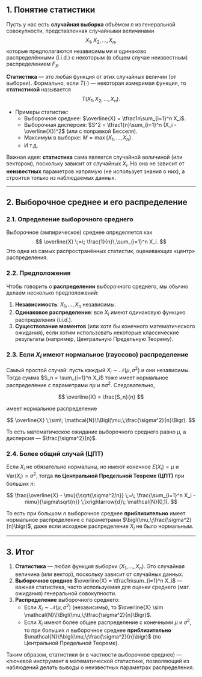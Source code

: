 

## 1. Понятие статистики

Пусть у нас есть **случайная выборка** объёмом $n$ из генеральной совокупности, представленная случайными величинами
$$
X_1, X_2, \dots, X_n,
$$
которые предполагаются независимыми и одинаково распределёнными (i.i.d.) с некоторым (в общем случае неизвестным) распределением $F_X$.  

**Статистика** — это любая функция от этих случайных величин (от выборки). Формально, если $T(\cdot)$ — некоторая измеримая функция, то **статистикой** называется
$$
T(X_1, X_2, \dots, X_n).
$$

- Примеры статистик:
  - Выборочное среднее: $\overline{X} = \tfrac1n\sum_{i=1}^n X_i$.
  - Выборочная дисперсия: $S^2 = \tfrac1{n}\sum_{i=1}^n (X_i - \overline{X})^2$ (или с поправкой Бесселя).
  - Максимум в выборке: $M = \max\{X_1,\dots,X_n\}$.
  - И т.д.

Важная идея: **статистика** сама является случайной величиной (или вектором), поскольку зависит от случайных $X_i$. Но она не зависит от **неизвестных** параметров напрямую (не использует знания о них), а строится только из наблюдаемых данных.

---

## 2. Выборочное среднее и его распределение

### 2.1. Определение выборочного среднего

Выборочное (эмпирическое) среднее определяется как
$$
\overline{X} \;=\; \frac{1}{n}\,\sum_{i=1}^n X_i.
$$
Это одна из самых распространённых статистик, оценивающих «центр» распределения.

### 2.2. Предположения

Чтобы говорить о **распределении** выборочного среднего, мы обычно делаем несколько предположений:

1. **Независимость**: $X_1, \dots, X_n$ независимы.
2. **Одинаковое распределение**: все $X_i$ имеют одинаковую функцию распределения (i.i.d.).
3. **Существование моментов** (или хотя бы конечного математического ожидания), если хотим использовать некоторые классические результаты (например, Центральную Предельную Теорему).

### 2.3. Если $X_i$ имеют нормальное (гауссово) распределение

Самый простой случай: пусть каждый $X_i \sim \mathcal{N}(\mu, \sigma^2)$ и они независимы. Тогда сумма $S_n = \sum_{i=1}^n X_i$ тоже имеет нормальное распределение с параметрами $n\mu$ и $n\sigma^2$. Следовательно,

$$
\overline{X} = \frac{S_n}{n}
$$

имеет нормальное распределение

$$
\overline{X} \;\sim\; \mathcal{N}\!\Bigl(\mu,\;\frac{\sigma^2}{n}\Bigr).
$$

То есть математическое ожидание выборочного среднего равно $\mu$, а дисперсия — $\frac{\sigma^2}{n}$.

### 2.4. Более общий случай (ЦПТ)

Если $X_i$ не обязательно нормальны, но имеют конечное $E(X_i)=\mu$ и $\mathrm{Var}(X_i)=\sigma^2$, тогда **по Центральной Предельной Теореме (ЦПТ)** при больших $n$:

$$
\frac{\overline{X} - \mu}{\sqrt{\sigma^2/n}} \;=\; \frac{\sum_{i=1}^n X_i - n\mu}{\sigma\sqrt{n}}
\;\xrightarrow{d}\;
\mathcal{N}(0,1).
$$

То есть при большом $n$ выборочное среднее **приблизительно** имеет нормальное распределение с параметрами $\bigl(\mu,\;\frac{\sigma^2}{n}\bigr)$, даже если исходное распределение $X_i$ не было нормальным.

---

## 3. Итог

1. **Статистика** — любая функция выборки $(X_1,\dots,X_n)$. Это случайная величина (или вектор), поскольку зависит от случайных данных.  
2. **Выборочное среднее** $\overline{X} = \tfrac1n\sum_{i=1}^n X_i$ — важная статистика, часто используемая для оценки среднего (мат. ожидания) генеральной совокупности.  
3. **Распределение** выборочного среднего:
   - Если $X_i \sim \mathcal{N}(\mu,\sigma^2)$ (независимы), то $\overline{X} \sim \mathcal{N}\!\Bigl(\mu,\;\tfrac{\sigma^2}{n}\Bigr)$.  
   - Если $X_i$ имеют более общее распределение с конечными $\mu$ и $\sigma^2$, то при больших $n$ выборочное среднее **приблизительно** $\mathcal{N}\!\bigl(\mu,\;\frac{\sigma^2}{n}\bigr)$ (по Центральной Предельной Теореме).  

Таким образом, статистики (и в частности выборочное среднее) — ключевой инструмент в математической статистике, позволяющий из наблюдений делать выводы о неизвестных параметрах распределения.
